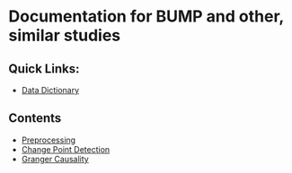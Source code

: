 # Documentation for BUMP and other, similar studies

## Quick Links:
- [Data Dictionary](https://docs.google.com/spreadsheets/d/1fEhEWDA4bebr3VyEGJjZL6IAjXL2mLdgOBKjzJ8mxH8/edit#gid=0)

## Contents
- [Preprocessing](./notebooks/preprocessing.ipynb)
- [Change Point Detection](./notebooks/cpd.ipynb)
- [Granger Causality](./notebooks/granger.ipynb)
